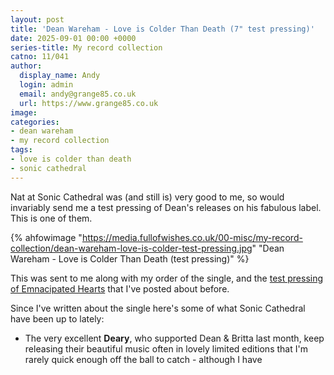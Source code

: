 ```yaml
---
layout: post
title: 'Dean Wareham - Love is Colder Than Death (7" test pressing)'
date: 2025-09-01 00:00 +0000
series-title: My record collection
catno: 11/041
author:
  display_name: Andy
  login: admin
  email: andy@grange85.co.uk
  url: https://www.grange85.co.uk
image:
categories:
- dean wareham
- my record collection
tags:
- love is colder than death
- sonic cathedral
---
```

Nat at Sonic Cathedral was (and still is) very good to me, so would invariably send me a test pressing of Dean's releases on his fabulous label. This is one of them.

{% ahfowimage "https://media.fullofwishes.co.uk/00-misc/my-record-collection/dean-wareham-love-is-colder-test-pressing.jpg" "Dean Wareham - Love is Colder Than Death (test pressing)" %}

This was sent to me along with my order of the single, and the [test pressing of Emnacipated Hearts](http://moonshot.local:4040/2024/03/14/my-record-collection-118-dean-wareham-emancipated-hearts-test-pressing/) that I've posted about before.

Since I've written about the single here's some of what Sonic Cathedral have been up to lately:

 - The very excellent **Deary**, who supported Dean & Britta last month, keep releasing their beautiful music often in lovely limited editions that I'm rarely quick enough off the ball to catch - although I have
